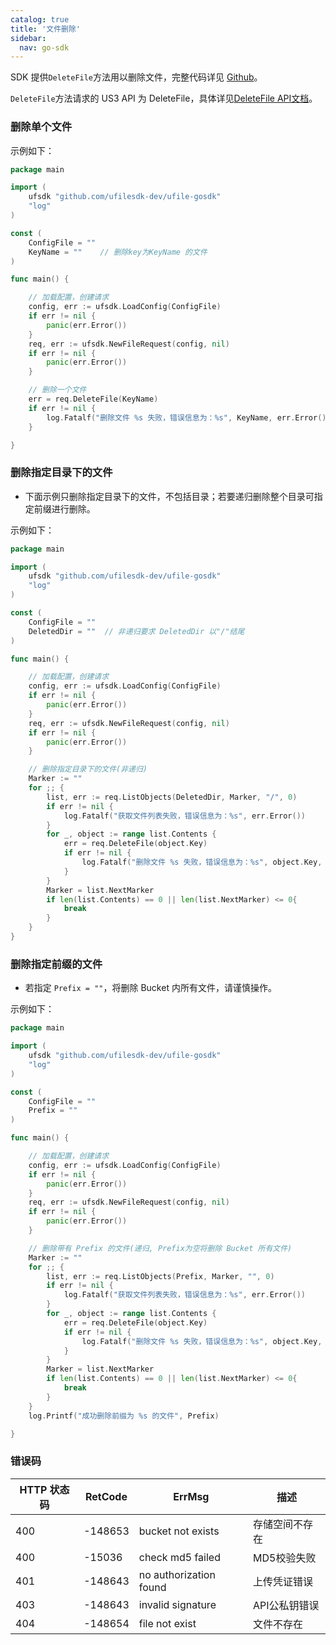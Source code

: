 ```yaml
---
catalog: true  
title: '文件删除'
sidebar:
  nav: go-sdk
---
```



SDK 提供`DeleteFile`方法用以删除文件，完整代码详见 [Github](https://github.com/ufilesdk-dev/ufile-gosdk/blob/master/file.go)。

`DeleteFile`方法请求的 US3 API 为 DeleteFile，具体详见[DeleteFile API文档](https://docs.ucloud.cn/api/ufile-api/delete_file)。

### 删除单个文件

示例如下：

<div class="copyable" markdown="1">

```go
package main

import (
	ufsdk "github.com/ufilesdk-dev/ufile-gosdk"
	"log"
)

const (
	ConfigFile = ""
	KeyName = "" 	// 删除key为KeyName 的文件
)

func main() {

	// 加载配置，创建请求
	config, err := ufsdk.LoadConfig(ConfigFile)
	if err != nil {
		panic(err.Error())
	}
	req, err := ufsdk.NewFileRequest(config, nil)
	if err != nil {
		panic(err.Error())
	}

	// 删除一个文件
	err = req.DeleteFile(KeyName)
	if err != nil {
		log.Fatalf("删除文件 %s 失败，错误信息为：%s", KeyName, err.Error())
	}

}

```
</div>

### 删除指定目录下的文件

* 下面示例只删除指定目录下的文件，不包括目录；若要递归删除整个目录可指定前缀进行删除。

示例如下：

<div class="copyable" markdown="1">

```go
package main

import (
	ufsdk "github.com/ufilesdk-dev/ufile-gosdk"
	"log"
)

const (
	ConfigFile = ""
	DeletedDir = ""  // 非递归要求 DeletedDir 以"/"结尾
)

func main() {

	// 加载配置，创建请求
	config, err := ufsdk.LoadConfig(ConfigFile)
	if err != nil {
		panic(err.Error())
	}
	req, err := ufsdk.NewFileRequest(config, nil)
	if err != nil {
		panic(err.Error())
	}

	// 删除指定目录下的文件(非递归)
	Marker := ""
	for ;; {
		list, err := req.ListObjects(DeletedDir, Marker, "/", 0)
		if err != nil {
			log.Fatalf("获取文件列表失败，错误信息为：%s", err.Error())
		}
		for _, object := range list.Contents {
			err = req.DeleteFile(object.Key)
			if err != nil {
				log.Fatalf("删除文件 %s 失败，错误信息为：%s", object.Key, err.Error())
			}
		}
		Marker = list.NextMarker
		if len(list.Contents) == 0 || len(list.NextMarker) <= 0{
			break
		}
	}
}

```
</div>

### 删除指定前缀的文件

* 若指定 `Prefix = ""`，将删除 Bucket 内所有文件，请谨慎操作。

示例如下：

<div class="copyable" markdown="1">

```go
package main

import (
	ufsdk "github.com/ufilesdk-dev/ufile-gosdk"
	"log"
)

const (
	ConfigFile = ""
	Prefix = ""
)

func main() {

	// 加载配置，创建请求
	config, err := ufsdk.LoadConfig(ConfigFile)
	if err != nil {
		panic(err.Error())
	}
	req, err := ufsdk.NewFileRequest(config, nil)
	if err != nil {
		panic(err.Error())
	}

	// 删除带有 Prefix 的文件(递归, Prefix为空将删除 Bucket 所有文件)
	Marker := ""
	for ;; {
		list, err := req.ListObjects(Prefix, Marker, "", 0)
		if err != nil {
			log.Fatalf("获取文件列表失败，错误信息为：%s", err.Error())
		}
		for _, object := range list.Contents {
			err = req.DeleteFile(object.Key)
			if err != nil {
				log.Fatalf("删除文件 %s 失败，错误信息为：%s", object.Key, err.Error())
			}
		}
		Marker = list.NextMarker
		if len(list.Contents) == 0 || len(list.NextMarker) <= 0{
			break
		}
	}
	log.Printf("成功删除前缀为 %s 的文件", Prefix)

}

```
</div>

### 错误码

| HTTP 状态码 | RetCode | ErrMsg                 | 描述                                |
| ----------- | ------- | ---------------------- | ----------------------------------- |
| 400         | -148653 | bucket not exists      | 存储空间不存在                      |
| 400         | -15036  | check md5 failed       | MD5校验失败                         |
| 401         | -148643 | no authorization found | 上传凭证错误                        |
| 403         | -148643 | invalid signature      | API公私钥错误					   |
| 404         | -148654 | file not exist         | 文件不存在                        |


